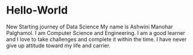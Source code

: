 # Hello-World

New Starting journey of Data Science
My name is Ashwini Manohar Palghamol. I am Computer Science and Engineering. I am a good learner and I love to take challenges and complete it within the time. I have never give up attitude toward my life and carrier. 
